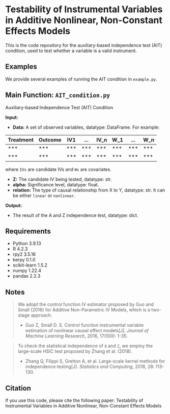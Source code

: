 # Testability of Instrumental Variables in Additive Nonlinear, Non-Constant Effects Models
This is the code repository for the auxiliary-based independence test (AIT) condition, used to test whether a variable is a valid instrument.

## Examples
We provide several examples of running the AIT condition in `example.py`.

## Main Function: `AIT_condition.py`
Auxiliary-based Independence Test (AIT) Condition

**Input:**
- **Data:** A set of observed variables, datatype: DataFrame. For example:

| Treatment | Outcome | IV1 | ... | IV_n | W_1 | ... | W_n |  
|-----------|---------|-----|-----|------|-----|-----|-----|  
| ***       | ***     | *** | *** | ***  | *** | *** | *** |  
| ***       | ***     | *** | *** | ***  | *** | *** | *** |

where `IVs` are candidate IVs and `Ws` are covariates.
- **Z:** The candidate IV being tested, datatype: str.
- **alpha:** Significance level, datatype: float.
- **relation:** The type of causal relationship from X to Y, datatype: str. It can be either `linear` or `nonlinear`.

**Output:**
- The result of the A and Z independence test, datatype: dict.

## Requirements
- Python 3.9.13  
- R 4.2.3  
- rpy2 3.5.16  
- kerpy 0.1.0  
- scikit-learn 1.5.2  
- numpy 1.22.4  
- pandas 2.2.3  

## Notes
> We adopt the control function IV estimator proposed by Guo and Small (2016) for Additive Non-Parametric IV Models, which is a two-stage approach.  
> - Guo Z, Small D. S. Control function instrumental variable estimation of nonlinear causal effect models[J]. *Journal of Machine Learning Research*, 2016, 17(100): 1-35.

> To check the statistical independence of `A` and `Z`, we employ the large-scale HSIC test proposed by Zhang et al. (2018).  
> - Zhang Q, Filippi S, Gretton A, et al. Large-scale kernel methods for independence testing[J]. *Statistics and Computing*, 2018, 28: 113-130.

## Citation
If you use this code, please cite the following paper:
  Testability of Instrumental Variables in Additive Nonlinear, Non-Constant Effects Models

